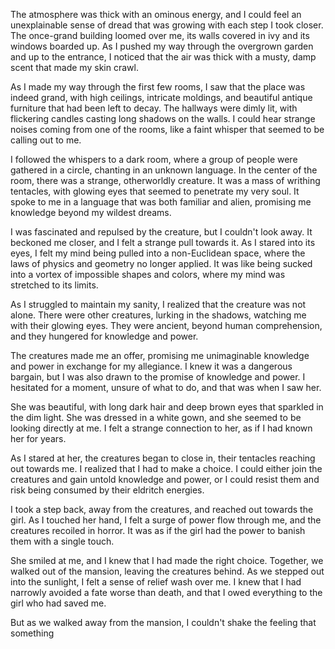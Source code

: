  

The atmosphere was thick with an ominous energy, and I could feel an unexplainable sense of dread that was growing with each step I took closer. The once-grand building loomed over me, its walls covered in ivy and its windows boarded up. As I pushed my way through the overgrown garden and up to the entrance, I noticed that the air was thick with a musty, damp scent that made my skin crawl.

As I made my way through the first few rooms, I saw that the place was indeed grand, with high ceilings, intricate moldings, and beautiful antique furniture that had been left to decay. The hallways were dimly lit, with flickering candles casting long shadows on the walls. I could hear strange noises coming from one of the rooms, like a faint whisper that seemed to be calling out to me.

I followed the whispers to a dark room, where a group of people were gathered in a circle, chanting in an unknown language. In the center of the room, there was a strange, otherworldly creature. It was a mass of writhing tentacles, with glowing eyes that seemed to penetrate my very soul. It spoke to me in a language that was both familiar and alien, promising me knowledge beyond my wildest dreams.

I was fascinated and repulsed by the creature, but I couldn't look away. It beckoned me closer, and I felt a strange pull towards it. As I stared into its eyes, I felt my mind being pulled into a non-Euclidean space, where the laws of physics and geometry no longer applied. It was like being sucked into a vortex of impossible shapes and colors, where my mind was stretched to its limits.

As I struggled to maintain my sanity, I realized that the creature was not alone. There were other creatures, lurking in the shadows, watching me with their glowing eyes. They were ancient, beyond human comprehension, and they hungered for knowledge and power.

The creatures made me an offer, promising me unimaginable knowledge and power in exchange for my allegiance. I knew it was a dangerous bargain, but I was also drawn to the promise of knowledge and power. I hesitated for a moment, unsure of what to do, and that was when I saw her.

She was beautiful, with long dark hair and deep brown eyes that sparkled in the dim light. She was dressed in a white gown, and she seemed to be looking directly at me. I felt a strange connection to her, as if I had known her for years.

As I stared at her, the creatures began to close in, their tentacles reaching out towards me. I realized that I had to make a choice. I could either join the creatures and gain untold knowledge and power, or I could resist them and risk being consumed by their eldritch energies.

I took a step back, away from the creatures, and reached out towards the girl. As I touched her hand, I felt a surge of power flow through me, and the creatures recoiled in horror. It was as if the girl had the power to banish them with a single touch.

She smiled at me, and I knew that I had made the right choice. Together, we walked out of the mansion, leaving the creatures behind. As we stepped out into the sunlight, I felt a sense of relief wash over me. I knew that I had narrowly avoided a fate worse than death, and that I owed everything to the girl who had saved me.

But as we walked away from the mansion, I couldn't shake the feeling that something